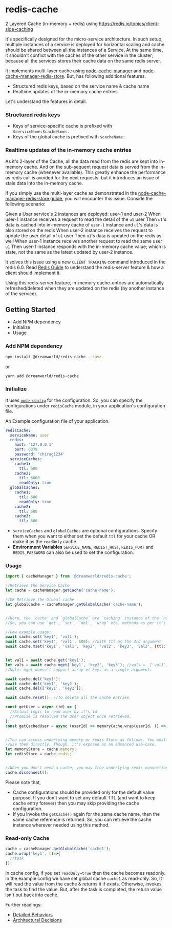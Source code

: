 # redis-cache
2 Layered Cache (in-memory + redis) using https://redis.io/topics/client-side-caching

It's specifically designed for the micro-service architecture. In such setup, multiple instances of a service is deployed for horizontal scaling and cache should be shared between all the instances of a Service. At the same time, it shouldn't conflict with the caches of the other service in the cluster; because all the services stores their cache data on the same redis server.

It implements multi-layer cache using [node-cache-manager][node-cache-manager] and [node-cache-manager-redis-store][node-cache-manager-redis-store]. But, has following  additional features.
- Structured redis keys, based on the service name & cache name
- Realtime updates of the in-memory cache entries


Let's understand the features in detail.
### Structured redis keys
- Keys of service-specific cache is prefixed with `$serviceName:$cacheName:`.
- Keys of the global cache is prefixed with `$cacheName:`


### Realtime updates of the in-memory cache entries

As it's 2-layer of the Cache, all the data read from the redis are kept into in-memory cache. 
And on the sub-sequent request data is served from the in-memory cache (whenever available).
This greatly enhance the performance as redis call is avoided for the next requests, but it introduces an issue of stale data into the in-memory cache.

If you simply use the multi-layer cache as demonstrated in the  [node-cache-manager-redis-store guide][node-cache-manager-redis-store], you will encounter this issue. Conside the following scenario:

Given a User service's 2 instances are deployed: user-1 and user-2
When user-1 instance receives a request to read the detail of the `u1` user
Then `u1`'s data is cached into in-memory cache of `user-1` instance 
and `u1`'s data is also stored on the redis 
When user-2 instance receives the request to update the user detail of `u1` user
Then `u1`'s data is updated on the redis as well
When user-1 instance receives another request to read the same user `u1`
Then user-1 instance responds with the in-memory cache value; which is state, not the same as the latest updated by user-2 instance.


It solves this issue using a new `CLIENT TRACKING` command introduced in the redis 6.0. Read [Redis Guide](https://redis.io/topics/client-side-caching) to understand the redis-server feature & how a client should implement it.

Using this redis-server feature, in-memory cache-entries are automatically refreshed/deleted when they are updated on the redis (by another instance of the service).
## Getting Started
- Add NPM dependency
- Initialize
- Usage

### Add NPM dependency

```sh
npm install @dreamworld/redis-cache --save
```

or

```sh
yarn add @dreamworld/redis-cache
```
### Initialize

It uses [`node-config`][node-config] for the configuration. So, you can specify the configurations under `redisCache` module, in your application's configuration file.

An Example configuration file of your application.

```yaml
redisCache:
  serviceName: user
  redis:
    host: '127.0.0.1'
    port: 6379
    password: 'chirag1234'
  serviceCaches:
    cache1:
      ttl: 600
    cache2:
      ttl: 6000
      readOnly: true
  globalCaches:
    cache1:
      ttl: 600
      readOnly: true
    cache2:
      ttl: 600
    cache3:
      ttl: 600
```

- `serviceCaches` and `globalCaches` are optional configurations. Specify them when you want
  to either set the default `ttl` for your cache OR make it as the `readOnly` cache.
- **Environment Variables** `SERVICE_NAME`, `REDIST_HOST`, `REDIS_PORT` and `REDIS_PASSWORD` can also be used to set the configuration.
### Usage

```javascript
import { cacheManager } from '@dreamworld/redis-cache';

//Retrieve the Service Cache
let cache = cacheManager.getCache('cache-name');

//OR Retrieve the Global cache
let globalCache = cacheManager.getGlobalCache('cache-name');


//Here, the `cache` and `globalCache` are `caching` instance of the `node-cache-manager`. 
//So, you can use `get`, `set`, `del`, `wrap` etc. methods as per it's usage pattern.

//Few example usage:
await cache.set('key1', 'val1');
await cache.set('key1', 'val1', 600); //with ttl as the 3rd argument
await cache.mset('key1', 'val1', 'key2', 'val2', 'key3', 'val3', {ttl: 600});


let val1 = await cache.get('key1');
let vals = await cache.mget('key1', 'key2', 'key3'); //vals =  ['val1', null, 'val3'];
//Note: mget doesn't support array of keys as a single argument.

await cache.del('key1');
await cache.del('key1', 'key2');
await cache.del(['key1', 'key2']);

await cache.reset(); //To delete all the cache entries

const getUser = async (id) => {
  //Actual logic to read user by it's id.
  //Promise is resolved the User object once retrieved.
};
const getCachedUser = async (userId) => memoryCache.wrap(userId, () => getUser(userId));


//You can access underlying memory or redis Store as follows. You mostly don't need to
//use them directly. Though, it's exposed as an advanced use-case.
let memoryStore = cache.memory;
let redisStore = cache.redis;


//When you don't need a cache, you may free underlying redis connections 
cache.disconnect();
```

Please note that,
- Cache configurations should be provided only for the default value purpose. If you don't want to set any default TTL (and want to keep cache entry forever) then you may skip providing the cache configuration.
- If you invoke the `getCache()` again for the same cache name, then the same cache reference
is returned. So, you can retrieve the cache instance wherever needed using this method.

### Read-only Cache

```javascript
cache = cacheManager.getGlobalCache('cache1');
cache.wrap('key1', ()=>{
  //task
});
```

In cache config, if you set `readOnly=true` then the cache becomes readonly. In the example config we have set global cache `cache1` as read-only. So, It will read the value from the cache & returns it if exists. Otherwise, invokes the task to find the value. But, after the task is completed, the return value isn't put back into cache.

Further readings:
- [Detailed Behaviors](./docs/behaviors.md)
- [Architectural Decisions](./docs/architectural-decisions.md)


[node-config]: https://www.npmjs.com/package/config
[node-cache-manager]: https://github.com/BryanDonovan/node-cache-manager
[node-cache-manager-redis-store]: https://github.com/dabroek/node-cache-manager-redis-store
